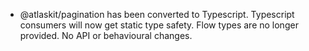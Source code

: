 - @atlaskit/pagination has been converted to Typescript. Typescript consumers will now get static type safety. Flow types are no longer provided. No API or behavioural changes.
